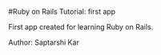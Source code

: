 #Ruby on Rails Tutorial: first app

First app created for learning Ruby on Rails. 

Author: Saptarshi Kar
